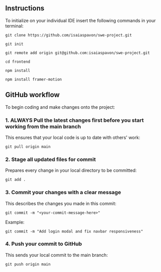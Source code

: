 ## Instructions

To initialize on your individual IDE insert the following commands in your terminal:

```
git clone https://github.com/isaiaspavon/swe-project.git
```

```
git init
```

```
git remote add origin git@github.com:isaiaspavon/swe-project.git
```

```
cd frontend
```

```
npm install
```

```
npm install framer-motion
```

## GitHub workflow

To begin coding and make changes onto the project:

### 1. **ALWAYS Pull the latest changes first before you start working from the main branch**

This ensures that your local code is up to date with others' work:

 ```
 git pull origin main
 ```

### 2. **Stage all updated files for commit**

Prepares every change in your local directory to be committed:

```
git add .
```

### 3. **Commit your changes with a clear message**

This describes the changes you made in this commit:

```
git commit -m "<your-commit-message-here>"
```

Example:

```
git commit -m "Add login modal and fix navbar responsiveness"
```

### 4. **Push your commit to GitHub**

This sends your local commit to the main branch:

```
git push origin main
```